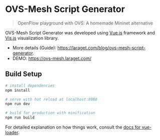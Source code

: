 # OVS-Mesh Script Generator

> OpenFlow playground with OVS: A homemade Mininet alternative

OVS-Mesh Script Generator was developed using [Vue.js](https://github.com/vuejs/vue) framework and [Vis.js](https://github.com/almende/vis) visualization library. 
- More details (Guide): https://laraget.com/blog/ovs-mesh-script-generator.
- DEMO: https://ovs-mesh.laraget.com/

## Build Setup

``` bash
# install dependencies
npm install

# serve with hot reload at localhost:8080
npm run dev

# build for production with minification
npm run build
```

For detailed explanation on how things work, consult the [docs for vue-loader](http://vuejs.github.io/vue-loader).
